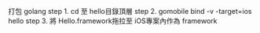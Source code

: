 打包 golang
step 1. cd 至 hello目錄頂層
step 2. gomobile bind -v -target=ios hello
step 3. 將 Hello.framework拖拉至 iOS專案內作為 framework